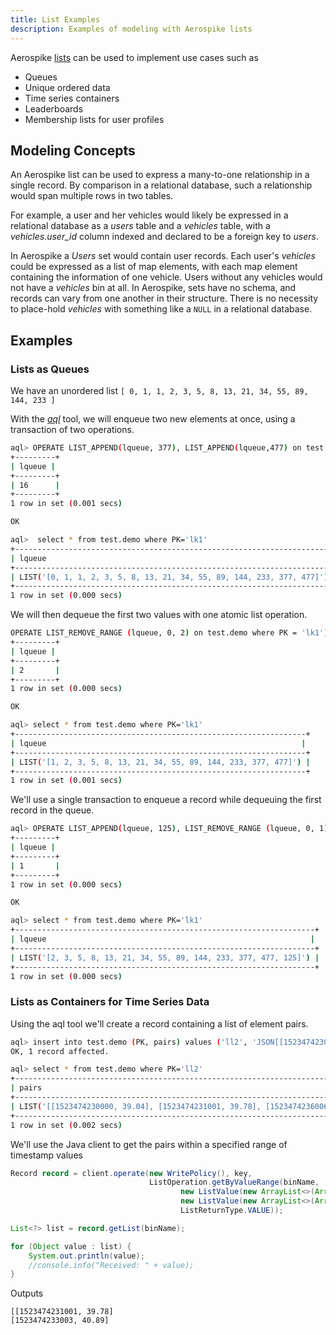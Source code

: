 ```yaml
---
title: List Examples
description: Examples of modeling with Aerospike lists
---
```


Aerospike [lists](/docs/guide/cdt-list.html) can be used to implement use cases such as

- Queues
- Unique ordered data
- Time series containers
- Leaderboards
- Membership lists for user profiles

## Modeling Concepts

An Aerospike list can be used to express a many-to-one relationship in a single
record. By comparison in a relational database, such a relationship would span
multiple rows in two tables.

For example, a user and her vehicles would likely be expressed in a relational
 database as a _users_ table and a _vehicles_ table, with a _vehicles.user\_id_
column indexed and declared to be a foreign key to _users_.

In Aerospike a _Users_ set would contain user records. Each user's _vehicles_
could be expressed as a list of map elements, with each map element containing
the information of one vehicle. Users without any vehicles would not have a
_vehicles_ bin at all. In Aerospike, sets have no schema, and records can vary
from one another in their structure. There is no necessity to place-hold
_vehicles_ with something like a `NULL` in a relational database.


## Examples

### Lists as Queues

We have an unordered list `[ 0, 1, 1, 2, 3, 5, 8, 13, 21, 34, 55, 89, 144, 233 ]`

With the [_aql_](/docs/tools/aql) tool, we will enqueue two new elements at once, using a transaction of two operations.

```bash
aql> OPERATE LIST_APPEND(lqueue, 377), LIST_APPEND(lqueue,477) on test.demo where PK = 'lk1'
+---------+
| lqueue |
+---------+
| 16      |
+---------+
1 row in set (0.001 secs)

OK

aql>  select * from test.demo where PK='lk1'
+-----------------------------------------------------------------------+
| lqueue                                                               |
+-----------------------------------------------------------------------+
| LIST('[0, 1, 1, 2, 3, 5, 8, 13, 21, 34, 55, 89, 144, 233, 377, 477]') |
+-----------------------------------------------------------------------+
1 row in set (0.000 secs)
```

We will then dequeue the first two values with one atomic list operation.

```bash
OPERATE LIST_REMOVE_RANGE (lqueue, 0, 2) on test.demo where PK = 'lk1')
+---------+
| lqueue |
+---------+
| 2       |
+---------+
1 row in set (0.000 secs)

OK

aql> select * from test.demo where PK='lk1'
+-----------------------------------------------------------------+
| lqueue                                                         |
+-----------------------------------------------------------------+
| LIST('[1, 2, 3, 5, 8, 13, 21, 34, 55, 89, 144, 233, 377, 477]') |
+-----------------------------------------------------------------+
1 row in set (0.001 secs)
```

We'll use a single transaction to enqueue a record while dequeuing the first record in the queue.

```bash
aql> OPERATE LIST_APPEND(lqueue, 125), LIST_REMOVE_RANGE (lqueue, 0, 1) on test.demo where PK = 'lk1'
+---------+
| lqueue |
+---------+
| 1       |
+---------+
1 row in set (0.000 secs)

OK

aql> select * from test.demo where PK='lk1'
+-------------------------------------------------------------------+
| lqueue                                                           |
+-------------------------------------------------------------------+
| LIST('[2, 3, 5, 8, 13, 21, 34, 55, 89, 144, 233, 377, 477, 125]') |
+-------------------------------------------------------------------+
1 row in set (0.000 secs)

```

### Lists as Containers for Time Series Data

Using the aql tool we'll create a record containing a list of element pairs.

```bash
aql> insert into test.demo (PK, pairs) values ('ll2', 'JSON[[1523474230000, 39.04],[1523474231001, 39.78],[1523474236006, 40.07],[1523474235005, 41.18],[1523474233003, 40.89],[1523474234004, 40.93] ]')
OK, 1 record affected.

aql> select * from test.demo where PK='ll2'
+----------------------------------------------------------------------------------------------------------------------------------------------------------+
| pairs                                                                                                                                                |
+----------------------------------------------------------------------------------------------------------------------------------------------------------+
| LIST('[[1523474230000, 39.04], [1523474231001, 39.78], [1523474236006, 40.07], [1523474235005, 41.18], [1523474233003, 40.89], [1523474234004, 40.93]]') |
+----------------------------------------------------------------------------------------------------------------------------------------------------------+
1 row in set (0.002 secs)
```

We'll use the Java client to get the pairs within a specified range of timestamp values
```java
Record record = client.operate(new WritePolicy(), key,
                               ListOperation.getByValueRange(binName,
                                      new ListValue(new ArrayList<>(Arrays.asList(1523474231000L, null))),
                                      new ListValue(new ArrayList<>(Arrays.asList(1523474234000L, null))),
                                      ListReturnType.VALUE));

List<?> list = record.getList(binName);

for (Object value : list) {
    System.out.println(value);
    //console.info("Received: " + value);
}
```
Outputs
```
[[1523474231001, 39.78]
[1523474233003, 40.89]
```

